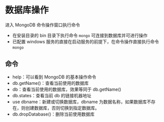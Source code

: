 # 数据库操作
进入 MongoDB 命令操作窗口执行命令
- 在安装目录的 bin 目录下执行命令 `mongo` 可连接到数据库并可进行操作
- 已配置 windows 服务的直接在启动服务的前提下，在命令操作直接执行命令 `mongo`

## 命令
- help：可以看到 MongoDB 的基本操作命令
- db.getName()：查看当前使用的数据库 
- db：查看当前使用的数据库，效果等同于 db.getName()
- db.states：查看当前 db 的链接机器地址
- use dbname：新建或切换数据库，dbname 为数据名称，如果数据库不存在，则创建数据库，否则切换到指定数据库。
- db.dropDatabase()：删除当前使用数据库